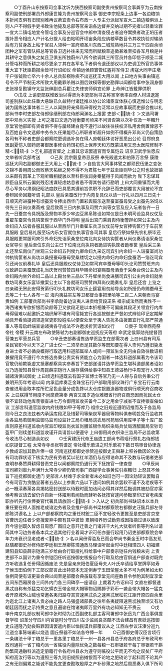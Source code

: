 <!-- { "loadSidebar": true } -->
　　○丁酉升山东按察司佥事沈圻为狭西按察司副使贵州按察司佥事龚亨为云南按察司副使刑部署员外郎康世隆为贵州按察司佥事  御史李宗枢条上边事一各边粮饷本折间支俱有旧规别难再议苐宜责令右布政一人专主分派起军宣大二镇边粮俱派上则人户不得假手吏书致生他毙及总部等官亲诣各边督并交纳过期不完者以轻重论罪一宣大二镇屯地宜令管屯佥事及分巡官会中郎中清查侵占者追夺鬻换者改正坍压者拨补悉令相应人户计名分拨人给由帖明开顷亩条段应纳粮草数目令其收执验对输纳后有力贫身故上帖于官召人领种一宣府顺圣川东西二城荒熟地共三万三千四百余顷团种之军有管队把总等官各卫选补往来无常而所赋粮草追徵甚难至扣各军月粮是并其耕守之意俱失之矣且卫俱五所独蔚州八所今欲调其三所官员并各印信于顺圣二城分管屯种而所耕之地尽更余丁其在各军名下者俱令退还部议以为吏调卫所官员事体重大宜下抚臣勘报余皆可行诏如仪  命镇远侯顾寰管红盔将军侍卫  虏寇大同辛庄墩千户张钺败亡卒六十余人总兵彭楧称疾不出巡抚王大用以闻  上曰地方失事由镇巡号令不严节制无术所致大用戴罪杀贼以图后效楧等御史勘罪以闻都给事中张润身御史张禄复勘镇守太监张绅副总兵瞿江失律丧师俱宜论罪  上命绅江皆戴罪供职
　　○戊戌  上谕吏部朕惟致治以得贤为本吏部尚书古称冡宰表率百僚人材进退寔司鉴别朕以此任重大悬缺已久兹特付诸廷推以协公论诸臣宜体朕心慎选惟公与明忠诚为国练达事体者二三人以闻朕将亲择焉毌得视为泛常以应故事既而吏部会推以礼部尚书李时吏部左侍郎徐缙刑部左侍郎闻渊名上报罢  吏部＜锍-釒＞文选司署郎中邓尚义实授  上可之报曰文选乃铨衡要司顷来不问贤否第以次补仅及一年輙升京堂官他部即有贤者俱不得与屡经建白竟不遵行以故往往挟权济私用舍倒置俾恩不及百姓自令文选郎中务令久任果能尽心所职者听超升如例不得概升邓尚义仍自策励各司有不称者吏部会都察院更调选补务在得人庶朝廷体访好恶悉出公论  召郑府良医副夏恺入御药房署御医事修合药饵初恺上保养天和方既蒙进用又恐太医院修制不精＜锍-釒＞乞礼部遣官督之  上嘉其忠诏罢遣官而专属恺云  诏京卫武学生愿应文举者听兵部考送
　　○己亥  武宗毅皇帝忌辰祭  奉先殿遣太和伯陈万言祭  康陵  巡抚大同右副都御史王大用上＜锍-釒＞自劾言大同事体譬之都顽民伍堡之变张文锦不善用周公而败蔡天祐继之势不得不为君陈七年于兹圭臣则毕公之时也故抵镇以来颇有因革上下观听輙相疑骇以至科臣张润身秦鳌得于风闻而欲为  陛下忠谋耳顾臣自反所云偏刻残忍浅谋轻虑姑息者愚不得其咎请行勘明  上曰大同重镇而大用尽心军务以肃纲纪昭法度朕已具悉其遵前旨供职不允辞已而吏部覆言大用被论不宜奏辩回命回籍听调  礼部以  皇后亲蚕改行于内苑复具仪以请一行礼以四月三日先十日顺天府进蚕种有顷蚕宫令捧出西华门置彩舆鼓乐送至蚕室蚕母受之出蚕先浴饲以待先三日尚仪奏斋戒  皇后致斋三日内执事及司赞六尚等女官及应入坛者各齐一日先一日蚕宫令具祝版及祭物羊豕少牢边豆黑帛陈设如常仪是日未明司设监具仪仗及重翟车蚕宫令具钩筐俟于西华门外将明  皇后出宫门乘肩舆侍衡警跸如常公主及内命妇应入坛者各服其服以从至西华门升重翟车兵卫仪仗前导女官捧钩筐行于车前至具服殿  皇后易礼服至坛内乐女官就位执事官各司其事  皇后行祭如祭先农礼祭毕还具服殿更常服司宾引外命妇先诣采桑堂位南北向女侍执钩筐者从尚仪奏请诣采桑位女官导引  皇后至位东向公主已下位南北向执钩者跪进钩执筐者跪奉筐  皇后采三条止还至坛南仪门坐观三公命妇五列侯九卿命妇九采讫司宾引内命妇一人诣蚕室尚功帅执钩筐者从尚功以桑授蚕母蚕母受桑缕切之以授内命妇内命妇食蚕洒一箔讫司宾引还尚仪前奏礼毕  皇后还具服殿仪仗侍卫如常司宾卒蚕母等叩头讫司赞赞班齐向仪致辞曰亲蚕既成礼当庆贺司赞赞四拜毕赐命妇宴赐蚕母酒食于采桑台傍公主及内命妇殿内坐外命妇二品以上殿台坐三品以下丹墀坐尚食进膳司宾引公主内命妇就坐教坊司奏女乐宴毕撤案公主以下各就班司赞赞四拜尚仪跪奏礼毕  皇后还宫  上览之曰亲耕无贺此安得贺苐行叩头礼教坊司女乐止筵宴用勿前导余如所授仍命赐蚕母王氏等二十七人各布一疋  海内夷益实左等卫都督佥事把里哈等二百二人来朝贡马宴赉如例  工部覆兵部尚书李承勋备边议夷人进贡给赏段疋系  祖宗成法然而夷性不一海西诸夷专欲折银而朵颜等卫又欲段疋是以本折相兼不可偏废其段疋关领宜行内库毋得留难以起邀折之端织解不堪有司宿毙宜行各巡按御史严督如式辨验印记定期解纳具开看验提调领造官吏职役姓名以便查处至于夷人告扰多由拨置宜行礼部严禁通事人等毋启衅端宣谕诸夷各守成法不许邀求折赏诏如仪行
　　○庚子  驾幸西苑祭  帝社  帝稷  升云南左布政使陈轼为右副都御史巡抚应天等府  命武定侯郭勋充提督团营兼五军营总兵官
　　○辛丑吏部奏请拣选举贡监生在部需次者  上曰州县有司系亲民官职今以天下之广进士仅一二须举贡足其数尔等既知要在得人柰何乃踵旧毙发身进士者不必循良概得行取选用科道部属举人或间一预监生全无何由自效往数诏相兼擢用竟不遵行今次拣选务秉公责实有贤能立心为国者一体选科道部属著为令该司官敢仍前欺毙虚文抵塞都察具实参奏旨下吏部遂请并选举贡监生堪科道部属者诏如仪乃选授知县曾忭周昆薛宗铠行人谢存儒俱给事中知县王德溢杨行中周宠行人宋邦辅诸演俱试御史  上曰顷选科道既云有国子监博士等官乃无一人得与自后务秉公行兼明开历年考语以闻  内承运库奏乏金珠宝石行户部取用部议珠行广东宝石行云南查催进用金取本库所贮足色金量分成色搀以太仓库银置造器物或俱行顺天府召商收买  上曰朕撙节用度不尚縻费第奉  两宫又属岁造似难概省行府召商恐因而扰民太仓银不宜轻动他库羡银查进七万令御用监收买备今二岁之用金宁减省不宜搀银查催如议  工部言科道官监收内府钱粮如甲子等库乃  祖宗之旧规近遵明诏推而及于各监局则今日之良法兹者内承运库段疋及惜薪司等柴炭军器局等物料俱奉明旨免行监收其余各监局若御用监御马监司设监针工局巾帽局浣衣局司苑局供用库甲子等十库广盈库则原差科道监收内官监印绶监尚衣监尚膳监银作局织染局兵仗局酒醋面局宝钞司盔甲厂则续差科道监收谨开具请旨以便遵守  上曰御用尚衣织染三监局不必监收第令收法尽心制造余如议
　　○壬寅建历代帝王庙遣工部尚书蒋瑶行祭礼右侍郎钱如京提督工程  太常寺寺丞张鹗谱定  帝社稷乐歌进之时乐歌初下数日鹗审音协律连夕教成诏加其勤升俸一级  河南巡抚都御史徐赞巡按御史王舜耕上积谷数因论次各有司功罪状诏下核实为民有劳者奖以花红羊酒仍与应得诰命其不及数与玩愒者吏部查明参奏赞舜耕得督责完日以闻都察院仍通行天下抚按官一律查督
　　○甲辰尚宝司卿刘皋九年满升太常寺少卿仍管司事广西提学佥事黄佐引疾輙归  上怒其不候旨下巡抚都御史逮门  吏部言人材难于求全新者未必如旧岂可一因论劾轻议罢黜自今有司官为贪酷显著者五品以上参奏六品以下逮问如例其余罢软不谨不及老疾等不必一概渎奏苐各具揭帖密封送部以待觐时面加诘问必得其详然后黜调其被劾官亦案候考察议请去留仍许自新一体擢用若闻劾而肆听各抚按官逮问参黜掌印正官老疾废职亦听先行住俸委官代署具请放回＜锍-釒＞入从之  初兵部尚书缺诏本以本兵重任要在得人亟推老成谙边务者及会推户部尚书梁材都察院右都御史汪鋐兵部左侍郎陈洪谟名上  上以户部都察院均之重任材鋐二臣不宜轻改令更推至是吏部言京堂官曹历边任者少旁搜废弃中颇有其中彼皆  累朝培养历试勤劳或因指摘过误以致废弃今惩创既久智虑日周愿广图旧之意开迁善之门诸非千大礼大狱者听臣等列名以请简其中习边务者备本兵之选其他行业着闻才识可任亦量行起用乃诏吏部都察院会举年力未衰识见老成者＜锍-釒＞名以闻毌得滥及已而会举尚书秦金玉时中高友玑赵璜都御史孙修侍郎李廷相王荩卿陈璋通政马理诏听起金时中廷相璋四人  初福建建阳县知县薛宗铠满三岁给由会行取授礼科给事中户部奏宗铠任内钱粮未完  上责吏部不以国计为重令宗铠回任听巡按御史核报自今行取及给由官俱送户部查对既完方听收选复任毌得因循废法  先是皇亲庆阳伯夏臣母夫人叶氏卒请给享堂牌亭如寿宁侯玉田伯例下工部议部言此出特恩本无定例寿宁玉田茔屋太多不可为例苐如太和伯例简便有诏更查会典以闻至是部覆会典虽载有享堂无间座数目令参酌其制宜享堂五间东西厢房各三间外内门各三间碑亭一座请自  上裁着为令诏曰可  女直左都督速黑忒自称有杀猛克功乞蟒衣玉带金带大帽等物诏赐狮子彩币一袭金带大帽各一猛克者开原城外山贼也常邀各夷归路夺其赏速黑忒杀之速黑忒居松花江距开原四百余里为迤北江上诸夷入贡必由之路人马强盛诸部畏之往年各夷疑阻速黑忒独至顷又有功朝廷因而抚之示持赉之意且遍谕在馆诸夷即万里外有功必知知无不赉云
　　○戊申升南京礼部仪制司郎中张时彻为江西副使礼部主客司署郎中张岳为广西佥事俱提督学校  诏革分守四川内官是时分守四川左少监阎良贪酷不法会建昌有豕妖巡按御史丘道隆乃劾良赃罪因请罢遣内臣以恤民谟兵部覆议从之  江西左参议汪溱分巡九江道佥事陈端甫以烧造  圜丘祭器不如法各夺俸一年
　　○己酉御史傅汉臣言顷行一条编法十甲丁粮总于一里各里丁粮总于一州一县各州县总于府各府总于布政司布政司通将一省丁粮均派一省徭役内量除优免之数每粮一石审银若干每丁审银若干斟酌繁简通融科派造定册籍行令各府州县永为遵守则徭役公平而无不均之叹矣广平府知府高汝行等以为遵照三等九则旧规照亩摊银而不论地之肥硗论丁起科而不论其产之有无则偏累之毙诚不能免宜更查勘取殷厚之产补砂薄之地然后周悉奏入俱下所司
